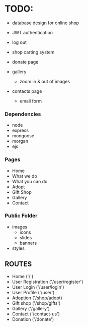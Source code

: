 # TODO:

- database design for online shop
- JWT authentication
- log out

- shop carting system

- donate page
- gallery
  - zoom in & out of images
- contacts page
  - email form

### Dependencies

- node
- express
- mongoose
- morgan
- ejs

### Pages

- Home
- What we do
- What you can do
- Adopt
- Gift Shop
- Gallery
- Contact

### Public Folder

- images
  - icons
  - slides
  - banners
- styles

## ROUTES

- Home ('/')
- User Registration ('/user/register')
- User Login ('/user/login')
- User Profile ('/user')
- Adoption ('/shop/adopt)
- Gift shop ('/shop/gifts')
- Gallery ('/gallery')
- Contact ('/contact-us')
- Donation ('/donate')
